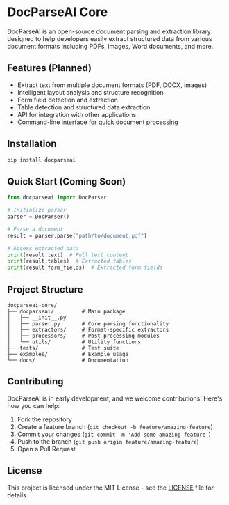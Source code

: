 # DocParseAI Core

DocParseAI is an open-source document parsing and extraction library designed to help developers easily extract structured data from various document formats including PDFs, images, Word documents, and more.

## Features (Planned)

- Extract text from multiple document formats (PDF, DOCX, images)
- Intelligent layout analysis and structure recognition
- Form field detection and extraction
- Table detection and structured data extraction
- API for integration with other applications
- Command-line interface for quick document processing

## Installation

```bash
pip install docparseai
```

## Quick Start (Coming Soon)

```python
from docparseai import DocParser

# Initialize parser
parser = DocParser()

# Parse a document
result = parser.parse("path/to/document.pdf")

# Access extracted data
print(result.text)  # Full text content
print(result.tables)  # Extracted tables
print(result.form_fields)  # Extracted form fields
```

## Project Structure

```
docparseai-core/
├── docparseai/         # Main package
│   ├── __init__.py
│   ├── parser.py       # Core parsing functionality
│   ├── extractors/     # Format-specific extractors
│   ├── processors/     # Post-processing modules
│   └── utils/          # Utility functions
├── tests/              # Test suite
├── examples/           # Example usage
└── docs/               # Documentation
```

## Contributing

DocParseAI is in early development, and we welcome contributions! Here's how you can help:

1. Fork the repository
2. Create a feature branch (`git checkout -b feature/amazing-feature`)
3. Commit your changes (`git commit -m 'Add some amazing feature'`)
4. Push to the branch (`git push origin feature/amazing-feature`)
5. Open a Pull Request

## License

This project is licensed under the MIT License - see the [LICENSE](LICENSE) file for details.